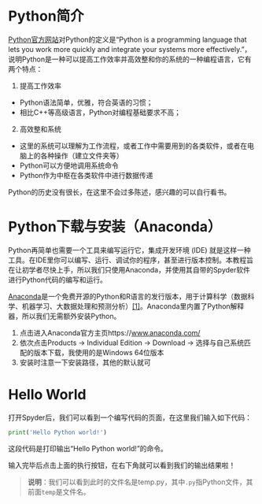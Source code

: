 # Python简介

[Python官方网站](https://www.python.org/)对Python的定义是“Python is a programming language that lets you work more quickly and integrate your systems more effectively.”，说明Python是一种可以提高工作效率并高效整和你的系统的一种编程语言，它有两个特点：

1. 提高工作效率
- Python语法简单，优雅，符合英语的习惯；
- 相比C++等高级语言，Python对编程基础要求不高；
2. 高效整和系统
- 这里的系统可以理解为工作流程，或者工作中需要用到的各类软件，或者在电脑上的各种操作（建立文件夹等）
- Python可以方便地调用系统命令
- Python作为中枢在各类软件中进行数据传递

Python的历史没有很长，在这里不会过多陈述，感兴趣的可以自行看书。

# Python下载与安装（Anaconda）

Python再简单也需要一个工具来编写运行它，集成开发环境 (IDE) 就是这样一种工具。在IDE里你可以编写、运行、调试你的程序，甚至进行版本控制。本教程旨在让初学者尽快上手，所以我们只使用Anaconda，并使用其自带的Spyder软件进行Python代码的编写和运行。

[Anaconda](https://www.anaconda.com/)是一个免费开源的Python和R语言的发行版本，用于计算科学（数据科学、机器学习、大数据处理和预测分析）[[1]](https://zh.wikipedia.org/wiki/Anaconda_(Python%E5%8F%91%E8%A1%8C%E7%89%88))。Anaconda里内置了Python解释器，所以我们无需额外安装Python。

1. 点击进入Anaconda官方主页https://www.anaconda.com/
2. 依次点击Products -> Individual Edition -> Download -> 选择与自己系统匹配的版本下载，我使用的是Windows 64位版本
3. 安装时注意一下安装路径，其他的默认就可

# Hello World

打开Spyder后，我们可以看到一个编写代码的页面，在这里我们输入如下代码：
```Python
print('Hello Python world!')
```
这段代码是打印输出“Hello Python world!”的命令。

输入完毕后点击上面的执行按钮，在右下角就可以看到我们的输出结果啦！

> **说明**：我们可以看到此时的文件名是temp.py，其中`.py`指Python文件，其前面`temp`是文件名。


